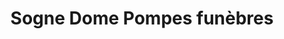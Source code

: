 ---
title: "Sogne Dome Pompes funèbres"
url: /saint-avold/sogne-dome-pompes-funebres/
shop: Bestattungen
---